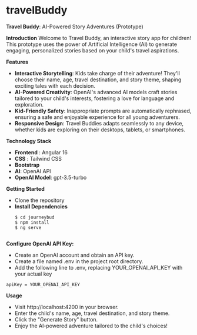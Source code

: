# travelBuddy
**Travel Buddy**: AI-Powered Story Adventures (Prototype)

**Introduction**
Welcome to Travel Buddy, an interactive story app for children! This prototype uses the power of Artificial Intelligence (AI) to generate engaging, personalized stories based on your child's travel aspirations.

**Features**
* **Interactive Storytelling**: Kids take charge of their adventure! They'll choose their name, age, travel destination, and story theme, shaping exciting tales with each decision.
* **AI-Powered Creativity**: OpenAI's advanced AI models craft stories tailored to your child's interests, fostering a love for language and exploration.
* **Kid-Friendly Safety**: Inappropriate prompts are automatically rephrased, ensuring a safe and enjoyable experience for all young adventurers.
* **Responsive Design**: Travel Buddies adapts seamlessly to any device, whether kids are exploring on their desktops, tablets, or smartphones.

**Technology Stack**
* **Frontend** : Angular 16
* **CSS** : Tailwind CSS
* **Bootstrap**
* **AI**: OpenAI API
* **OpenAI Model**: gpt-3.5-turbo
  

**Getting Started**
* Clone the repository
* **Install Dependencies**
  ```
  $ cd journeybud
  $ npm install
  $ ng serve
 
  ```
**Configure OpenAI API Key:**
* Create an OpenAI account and obtain an API key.
* Create a file named .env in the project root directory.
* Add the following line to .env, replacing YOUR_OPENAI_API_KEY with your actual key
```
apiKey = YOUR_OPENAI_API_KEY
```
**Usage**
* Visit http://localhost:4200 in your browser.
* Enter the child's name, age, travel destination, and story theme.
* Click the "Generate Story" button.
* Enjoy the AI-powered adventure tailored to the child's choices!
  
